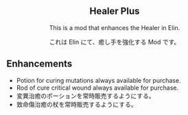 <h2 align="center">
  Healer Plus
</h2>

<div align="center">
  <p>This is a mod that enhances the Healer in Elin.</p>
  <p>これは Elin にて、癒し手を強化する Mod です。</p>
</div>

## Enhancements
* Potion for curing mutations always available for purchase.
* Rod of cure critical wound always available for purchase.
* 変異治癒のポーションを常時販売するようにする。
* 致命傷治癒の杖を常時販売するようにする。
